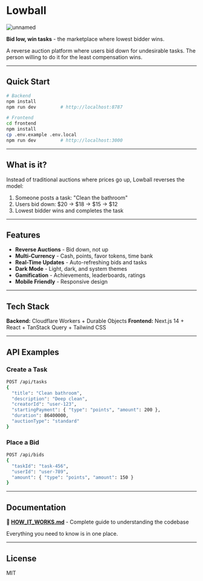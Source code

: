 # Lowball
![unnamed](https://github.com/user-attachments/assets/4cb5dfba-5716-46fc-91c1-b46701a0de41)

**Bid low, win tasks** - the marketplace where lowest bidder wins.

A reverse auction platform where users bid down for undesirable tasks. The person willing to do it for the least compensation wins.

---

## Quick Start

```bash
# Backend
npm install
npm run dev         # http://localhost:8787

# Frontend
cd frontend
npm install
cp .env.example .env.local
npm run dev         # http://localhost:3000
```

---

## What is it?

Instead of traditional auctions where prices go up, Lowball reverses the model:

1. Someone posts a task: "Clean the bathroom"
2. Users bid down: $20 → $18 → $15 → $12
3. Lowest bidder wins and completes the task

---

## Features

- **Reverse Auctions** - Bid down, not up
- **Multi-Currency** - Cash, points, favor tokens, time bank
- **Real-Time Updates** - Auto-refreshing bids and tasks
- **Dark Mode** - Light, dark, and system themes
- **Gamification** - Achievements, leaderboards, ratings
- **Mobile Friendly** - Responsive design

---

## Tech Stack

**Backend:** Cloudflare Workers + Durable Objects
**Frontend:** Next.js 14 + React + TanStack Query + Tailwind CSS

---

## API Examples

### Create a Task
```bash
POST /api/tasks
{
  "title": "Clean bathroom",
  "description": "Deep clean",
  "creatorId": "user-123",
  "startingPayment": { "type": "points", "amount": 200 },
  "duration": 86400000,
  "auctionType": "standard"
}
```

### Place a Bid
```bash
POST /api/bids
{
  "taskId": "task-456",
  "userId": "user-789",
  "amount": { "type": "points", "amount": 150 }
}
```

---

## Documentation

**📖 [HOW_IT_WORKS.md](./HOW_IT_WORKS.md)** - Complete guide to understanding the codebase

Everything you need to know is in one place.

---

## License

MIT
